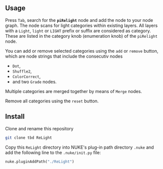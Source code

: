 ## Usage

Press `Tab`, search for the **`piRelight`** node and add the node to your node graph. The node scans for light categories within existing layers. All layers with a `Light`, `light` or `LIGHT` prefix or suffix are considered as category. These are listed in the category knob (enumeration knob) of the `piRelight` node. 

You can add or remove selected categories using the `add` or `remove` button, which are node strings that include the consecutiv nodes  
- `Dot`,  
- `Shuffle2`,  
- `ColorCorrect`,  
- and two `Grade` nodes.  

Multiple categories are merged together by means of `Merge` nodes.

Remove all categories using the `reset` button.

## Install
Clone and rename this repository
```bash
git clone tbd ReLight
```

Copy this `ReLight` directory into NUKE's plug-in path directory `.nuke` and add the following line to the `.nuke/init.py` file:
```python
nuke.pluginAddPath("./ReLight")
```
